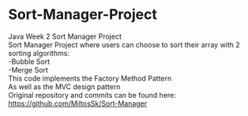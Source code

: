 # Sort-Manager-Project
Java Week 2 Sort Manager Project \
Sort Manager Project where users can choose to sort their array with 2 sorting algorithms: \
-Bubble Sort \
-Merge Sort \
This code implements the Factory Method Pattern \
As well as the MVC design pattern \
Original repository and commits can be found here: https://github.com/MiltosSk/Sort-Manager
